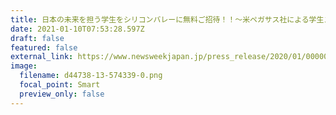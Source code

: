```yaml
---
title: 日本の未来を担う学生をシリコンバレーに無料ご招待！！〜米ペガサス社による学生スカラーシッププログラムが始動〜
date: 2021-01-10T07:53:28.597Z
draft: false
featured: false
external_link: https://www.newsweekjapan.jp/press_release/2020/01/000000013000044738.php
image:
  filename: d44738-13-574339-0.png
  focal_point: Smart
  preview_only: false
---
```

